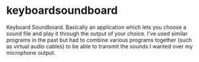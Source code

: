 # keyboardsoundboard
Keyboard Soundboard. Basically an application which lets you choose a sound file and play it through the output of your choice. I've used similar programs in the past but had to combine various programs together (such as virtual audio cables)  to be able to transmit the sounds I wanted over my microphone output. 
